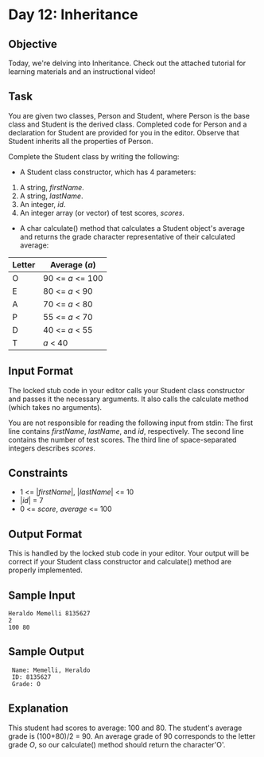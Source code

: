 # Day 12: Inheritance

## Objective 
Today, we're delving into Inheritance. Check out the attached tutorial for learning materials and an instructional video!

## Task 
You are given two classes, Person and Student, where Person is the base class and Student is the derived class. Completed code for Person and a declaration for Student are provided for you in the editor. Observe that Student inherits all the properties of Person.

Complete the Student class by writing the following:

- A Student class constructor, which has 4 parameters:
1. A string, *firstName*.
2. A string, *lastName*.
3. An integer, *id*.
4. An integer array (or vector) of test scores, *scores*.

- A char calculate() method that calculates a Student object's average and returns the grade character representative of their calculated average:

| Letter | Average (*a*) |
| ------------- | ------------- |
| O | 90 <= *a* <= 100 |
| E | 80 <= *a* < 90 |
| A | 70 <= *a* < 80 |
| P | 55 <= *a* < 70 |
| D | 40 <= *a* < 55 |
| T | *a* < 40 |

## Input Format

The locked stub code in your editor calls your Student class constructor and passes it the necessary arguments. It also calls the calculate method (which takes no arguments).

You are not responsible for reading the following input from stdin: 
The first line contains *firstName*, *lastName*, and *id*, respectively. The second line contains the number of test scores. The third line of space-separated integers describes *scores*.

## Constraints
- 1 <= |*firstName*|, |*lastName*| <= 10
- |*id*| = 7
- 0 <= *score*, *average* <= 100

## Output Format

This is handled by the locked stub code in your editor. Your output will be correct if your Student class constructor and calculate() method are properly implemented.

## Sample Input
```
Heraldo Memelli 8135627
2
100 80
```

## Sample Output
```
 Name: Memelli, Heraldo
 ID: 8135627
 Grade: O
```

## Explanation

This student had  scores to average: 100 and 80. The student's average grade is (100+80)/2 = 90. An average grade of 90 corresponds to the letter grade *O*, so our calculate() method should return the character'O'.